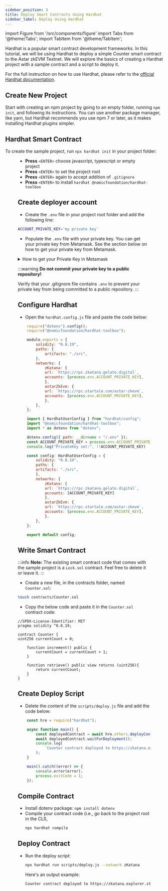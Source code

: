 ```yaml
---
sidebar_position: 3
title: Deploy Smart Contracts Using Hardhat
sidebar_label: Deploy Using Hardhat
---
```

import Figure from '/src/components/figure'
import Tabs from '@theme/Tabs';
import TabItem from '@theme/TabItem';

Hardhat is a popular smart contract development frameworks. In this tutorial, we will be using Hardhat to deploy a simple Counter smart contract to the Astar zkEVM Testnet.
We will explore the basics of creating a Hardhat project with a sample contract and a script to deploy it.

For the full instruction on how to use Hardhat, please refer to the [official Hardhat documentation](https://hardhat.org/getting-started/).

## Create New Project
Start with creating an npm project by going to an empty folder, running `npm init`, and following its instructions. You can use another package manager, like yarn, but Hardhat recommends you use npm 7 or later, as it makes installing Hardhat plugins simpler.


## Hardhat Smart Contract

To create the sample project, run `npx hardhat init` in your project folder:

<Figure src={require('/docs/build/zkEVM/smart-contracts/img/hardhat-init.png').default} width="100%" />

- **Press** `<ENTER>` choose javascript, typescript or empty project
- **Press** `<ENTER>` to set the project root
- **Press** `<ENTER>` again to accept addition of `.gitignore`
- **Press** `<ENTER>` to install `hardhat @nomicfoundation/hardhat-toolbox`

## Create deployer account
- Create the `.env` file in your project root folder and add the following line:

```bash
ACCOUNT_PRIVATE_KEY='my private key'
```

- Populate the `.env` file with your private key. You can get your private key from Metamask. See the section below on how to get your private key from Metamask.

<details>
<summary>How to get your Private Key in Metamask</summary>

- Click the vertical 3 dots in the upper-right corner of Metamask window

- Select **Account details** and then click **Show private key**

- Enter your Metamask password to reveal the private key

- Copy the private key and paste it into the `.env` file.

</details>

:::warning
**Do not commit your private key to a public repository!**

Verify that your .gitignore file contains `.env` to prevent your private key from being committed to a public repository.
:::

## Configure Hardhat
- Open the `hardhat.config.js` file and paste the code below:

<Tabs>
<TabItem value="javascript" label="Javascript" default>

```js
    require("dotenv").config();
    require("@nomicfoundation/hardhat-toolbox");

    module.exports = {
        solidity: "0.8.19",
        paths: {
            artifacts: "./src",
        },
        networks: {
            zKatana: {
            url: `https://rpc.zkatana.gelato.digital`,
            accounts: [process.env.ACCOUNT_PRIVATE_KEY],
            },
            astarZkEvm: {
            url: `https://rpc.startale.com/astar-zkevm`,
            accounts: [process.env.ACCOUNT_PRIVATE_KEY],
            },
        },
    };
```
</TabItem>
<TabItem value="typescript" label="Typescript" >

```js
    import { HardhatUserConfig } from "hardhat/config";
    import "@nomicfoundation/hardhat-toolbox";
    import * as dotenv from "dotenv";

    dotenv.config({ path: __dirname + "/.env" });
    const ACCOUNT_PRIVATE_KEY = process.env.ACCOUNT_PRIVATE_KEY || "";
    console.log("PrivateKey set:", !!ACCOUNT_PRIVATE_KEY)

    const config: HardhatUserConfig = {
        solidity: "0.8.19",
        paths: {
        artifacts: "./src",
        },
        networks: {
            zKatana: {
            url: `https://rpc.zkatana.gelato.digital`,
            accounts: [ACCOUNT_PRIVATE_KEY]
            },
            astarZkEvm: {
            url: `https://rpc.startale.com/astar-zkevm`,
            accounts: [process.env.ACCOUNT_PRIVATE_KEY],
            },
        },
    };

    export default config;
```

</TabItem>
</Tabs>

## Write Smart Contract
:::info
**Note:** The existing smart contract code that comes with the sample project is a `Lock.sol` contract. Feel free to delete it or leave it.
:::
- Create a new file, in the contracts folder, named `Counter.sol`:
```bash
touch contracts/Counter.sol
```

- Copy the below code and paste it in the `Counter.sol` contract code:

```solidity
//SPDX-License-Identifier: MIT
pragma solidity ^0.8.19;

contract Counter {
uint256 currentCount = 0;

    function increment() public {
        currentCount = currentCount + 1;
    }

    function retrieve() public view returns (uint256){
        return currentCount;
    }
}
```

## Create Deploy Script

- Delete the content of the `scripts/deploy.js` file and add the code below:

```js
    const hre = require("hardhat");

    async function main() {
        const deployedContract = await hre.ethers.deployContract("Counter");
        await deployedContract.waitForDeployment();
        console.log(
            `Counter contract deployed to https://zkatana.explorer.startale.com/address/${deployedContract.target}`
        );
    }

    main().catch((error) => {
        console.error(error);
        process.exitCode = 1;
    });
```

## Compile Contract
- Install dotenv package: `npm install dotenv`
- Compile your contract code (i.e., go back to the project root in the CLI),
    ```bash
    npx hardhat compile
    ```

## Deploy Contract
- Run the deploy script:
    ```bash
    npx hardhat run scripts/deploy.js --network zKatana
    ```

    ​Here's an output example:

    ```bash
    Counter contract deployed to https://zkatana.explorer.startale.com/address/0x8731DC57f9C7e01f5Ba733E7a10692cA540862f8
    ```
